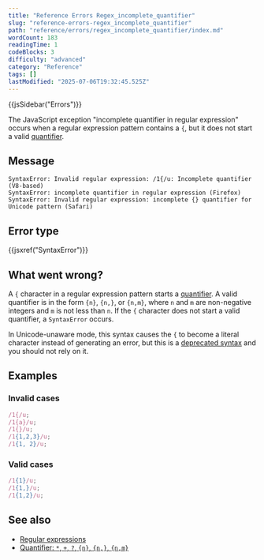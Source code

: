 ```yaml
---
title: "Reference Errors Regex_incomplete_quantifier"
slug: "reference-errors-regex_incomplete_quantifier"
path: "reference/errors/regex_incomplete_quantifier/index.md"
wordCount: 183
readingTime: 1
codeBlocks: 3
difficulty: "advanced"
category: "Reference"
tags: []
lastModified: "2025-07-06T19:32:45.525Z"
---
```



{{jsSidebar("Errors")}}

The JavaScript exception "incomplete quantifier in regular expression" occurs when a regular expression pattern contains a `{`, but it does not start a valid [quantifier](/en-US/docs/Web/JavaScript/Reference/Regular_expressions/Quantifier).

## Message

```plain
SyntaxError: Invalid regular expression: /1{/u: Incomplete quantifier (V8-based)
SyntaxError: incomplete quantifier in regular expression (Firefox)
SyntaxError: Invalid regular expression: incomplete {} quantifier for Unicode pattern (Safari)
```

## Error type

{{jsxref("SyntaxError")}}

## What went wrong?

A `{` character in a regular expression pattern starts a [quantifier](/en-US/docs/Web/JavaScript/Reference/Regular_expressions/Quantifier). A valid quantifier is in the form `{n}`, `{n,}`, or `{n,m}`, where `n` and `m` are non-negative integers and `m` is not less than `n`. If the `{` character does not start a valid quantifier, a `SyntaxError` occurs.

In Unicode-unaware mode, this syntax causes the `{` to become a literal character instead of generating an error, but this is a [deprecated syntax](/en-US/docs/Web/JavaScript/Reference/Deprecated_and_obsolete_features#regexp) and you should not rely on it.

## Examples

### Invalid cases

```js example-bad
/1{/u;
/1{a}/u;
/1{}/u;
/1{1,2,3}/u;
/1{1, 2}/u;
```

### Valid cases

```js example-good
/1{1}/u;
/1{1,}/u;
/1{1,2}/u;
```

## See also

- [Regular expressions](/en-US/docs/Web/JavaScript/Reference/Regular_expressions)
- [Quantifier: `*`, `+`, `?`, `{n}`, `{n,}`, `{n,m}`](/en-US/docs/Web/JavaScript/Reference/Regular_expressions/Quantifier)
